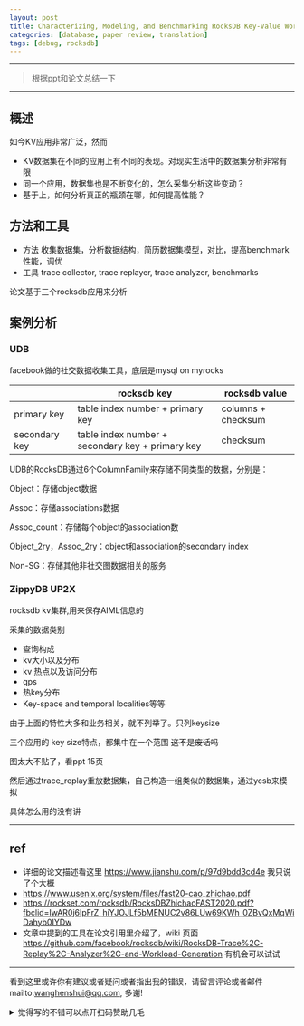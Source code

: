 ```yaml
---
layout: post
title: Characterizing, Modeling, and Benchmarking RocksDB Key-Value Workloads at Facebook
categories: [database, paper review, translation]
tags: [debug, rocksdb]
---
```

  

---
 


> 根据ppt和论文总结一下



---



## 概述

如今KV应用非常广泛，然而

- KV数据集在不同的应用上有不同的表现。对现实生活中的数据集分析非常有限
- 同一个应用，数据集也是不断变化的，怎么采集分析这些变动？
- 基于上，如何分析真正的瓶颈在哪，如何提高性能？



## 方法和工具

- 方法 收集数据集，分析数据结构，简历数据集模型，对比，提高benchmark性能，调优
- 工具 trace collector, trace replayer, trace analyzer, benchmarks

论文基于三个rocksdb应用来分析



## 案例分析

### UDB

facebook做的社交数据收集工具，底层是mysql on myrocks

|               | rocksdb key                                      | rocksdb value      |
| ------------- | ------------------------------------------------ | ------------------ |
| primary key   | table index number + primary key                 | columns + checksum |
| secondary key | table index number + secondary key + primary key | checksum           |

UDB的RocksDB通过6个ColumnFamily来存储不同类型的数据，分别是：

Object：存储object数据

Assoc：存储associations数据

Assoc_count：存储每个object的association数

Object_2ry，Assoc_2ry：object和association的secondary index

Non-SG：存储其他非社交图数据相关的服务



### ZippyDB UP2X

rocksdb kv集群,用来保存AIML信息的



采集的数据类别

- 查询构成
- kv大小以及分布
- kv 热点以及访问分布
- qps
- 热key分布
- Key-space and temporal localities等等

由于上面的特性大多和业务相关，就不列举了。只列keysize

三个应用的 key  size特点，都集中在一个范围 ~~这不是废话吗~~

图太大不贴了，看ppt 15页

然后通过trace_replay重放数据集，自己构造一组类似的数据集，通过ycsb来模拟

具体怎么用的没有讲



---

## ref 

- 详细的论文描述看这里 https://www.jianshu.com/p/97d9bdd3cd4e 我只说了个大概
- https://www.usenix.org/system/files/fast20-cao_zhichao.pdf
- https://rockset.com/rocksdb/RocksDBZhichaoFAST2020.pdf?fbclid=IwAR0j6IpFrZ_hiYJOJLf5bMENUC2v86LUw69KWh_0ZBvQxMqWiDahyb0IYDw
- 文章中提到的工具在论文引用里介绍了，wiki 页面 https://github.com/facebook/rocksdb/wiki/RocksDB-Trace%2C-Replay%2C-Analyzer%2C-and-Workload-Generation 有机会可以试试





---

看到这里或许你有建议或者疑问或者指出我的错误，请留言评论或者邮件mailto:wanghenshui@qq.com, 多谢! 
<details>
<summary>觉得写的不错可以点开扫码赞助几毛</summary>
<img src="https://wanghenshui.github.io/assets/wepay.png" alt="微信转账">
</details>